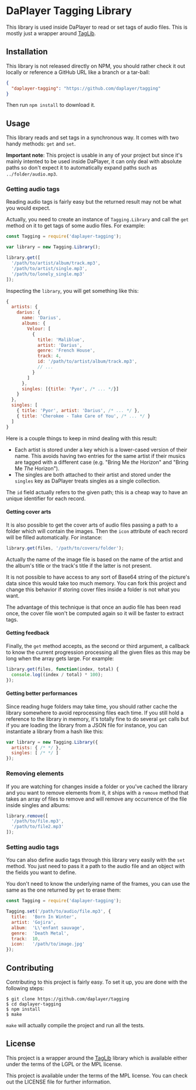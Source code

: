 # DaPlayer Tagging Library

This library is used inside DaPlayer to read or set tags of audio files.
This is mostly just a wrapper around [TagLib](http://taglib.github.io).

## Installation

This library is not released directly on NPM, you should rather check
it out locally or reference a GitHub URL like a branch or a tar-ball:

~~~json
{
  "daplayer-tagging": "https://github.com/daplayer/tagging"
}
~~~

Then run `npm install` to download it.

## Usage

This library reads and set tags in a synchronous way. It comes with two
handy methods: `get` and `set`.

**Important note**: This project is usable in any of your project but since it's
mainly intented to be used inside DaPlayer, it can only deal with absolute paths
so don't expect it to automatically expand paths such as `../folder/audio.mp3`.

### Getting audio tags

Reading audio tags is fairly easy but the returned result may not be what you
would expect.

Actually, you need to create an instance of `Tagging.Library` and call the `get`
method on it to get tags of some audio files. For example:

~~~javascript
const Tagging = require('daplayer-tagging');

var library = new Tagging.Library();

library.get([
  '/path/to/artist/album/track.mp3',
  '/path/to/artist/single.mp3',
  '/path/to/lonely_single.mp3'
]);
~~~

Inspecting the `library`, you will get something like this:

~~~javascript
{
  artists: {
    darius: {
      name: 'Darius',
      albums: {
        Velour: [
          {
            title: 'Maliblue',
            artist: 'Darius',
            genre: 'French House',
            track: 4,
            id: '/path/to/artist/album/track.mp3',
            // ...
          }
        ]
      },
      singles: [{title: 'Pyor', /* ... */}]
    }
  },
  singles: [
    { title: 'Pyor', artist: 'Darius', /* ... */ },
    { title: 'Cherokee - Take Care of You', /* ... */ }
  ]
}
~~~

Here is a couple things to keep in mind dealing with this result:

* Each artist is stored under a key which is a lower-cased version of their
  name. This avoids having two entries for the same artist if their musics
  are tagged with a different case (e.g. "Bring Me *the* Horizon" and "Bring
  Me *The* Horizon").
* The singles are both attached to their artist and stored under the `singles`
  key as DaPlayer treats singles as a single collection.

The `id` field actually refers to the given path; this is a cheap way to have
an unique identifier for each record.

#### Getting cover arts

It is also possible to get the cover arts of audio files passing a path to
a folder which will contain the images. Then the `icon` attribute of each
record will be filled automatically. For instance:

~~~javascript
library.get(files, '/path/to/covers/folder');
~~~

Actually the name of the image file is based on the name of the artist and the
album's title or the track's title if the latter is not present.

It is not possible to have access to any sort of Base64 string of the picture's
data since this would take too much memory. You can fork this project and change
this behavior if storing cover files inside a folder is not what you want.

The advantage of this technique is that once an audio file has been read once,
the cover file won't be computed again so it will be faster to extract tags.

#### Getting feedback

Finally, the `get` method accepts, as the second or third argument, a callback to
know the current progression processing all the given files as this may be long when
the array gets large. For example:

~~~javascript
library.get(files, function(index, total) {
  console.log((index / total) * 100);
});
~~~

#### Getting better performances

Since reading huge folders may take time, you should rather cache the library
somewhere to avoid reprocessing files each time. If you still hold a reference
to the library in memory, it's totally fine to do several `get` calls but
if you are loading the library from a JSON file for instance, you can instantiate
a library from a hash like this:

~~~javascript
var library = new Tagging.Library({
  artists: { /* */ },
  singles: [ /* */ ]
});
~~~

### Removing elements

If you are watching for changes inside a folder or you've cached the library and
you want to remove elements from it, it ships with a `remove` method that takes
an array of files to remove and will remove any occurrence of the file inside
singles and albums:

~~~javascript
library.remove([
  '/path/to/file.mp3',
  '/path/to/file2.mp3'
]);
~~~

### Setting audio tags

You can also define audio tags through this library very easily with the `set`
method. You just need to pass it a path to the audio file and an object with
the fields you want to define.

You don't need to know the underlying name of the frames, you can use the same
as the one returned by `get` to erase them:

~~~javascript
const Tagging = require('daplayer-tagging');

Tagging.set('/path/to/audio/file.mp3', {
  title:  'Born In Winter',
  artist: 'Gojira',
  album:  'L\'enfant sauvage',
  genre:  'Death Metal',
  track:  10,
  icon:   '/path/to/image.jpg'
});
~~~

## Contributing

Contributing to this project is fairly easy. To set it up, you are done with the
following steps:

~~~
$ git clone https://github.com/daplayer/tagging
$ cd daplayer-tagging
$ npm install
$ make
~~~

`make` will actually compile the project and run all the tests.

## License

This project is a wrapper around the [TagLib](http://taglib.github.io) library which
is available either under the terms of the LGPL or the MPL license.

This project is available under the terms of the MPL license. You can check out the
LICENSE file for further information.
